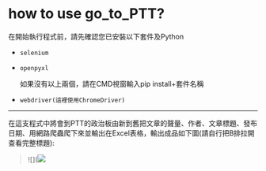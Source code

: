 # how to use go_to_PTT?
在開始執行程式前，請先確認您已安裝以下套件及Python

*     selenium
*     openpyxl
   如果沒有以上兩個，請在CMD視窗輸入pip install+套件名稱
*     webdriver(這裡使用ChromeDriver)

---

在這支程式中將會到PTT的政治板由新到舊把文章的聲量、作者、文章標題、發布日期、用網路爬蟲爬下來並輸出在Excel表格，輸出成品如下圖(請自行把B排拉開查看完整標題):
> ![](![](https://i.imgur.com/QwOzgp2.png)
